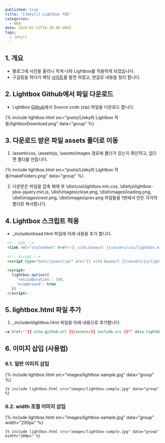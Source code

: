 ```yaml
---
published: true
title: "[Jekyll] Lightbox 적용"
categories:
  - WEB
date: 2020-02-23T16:30:00.000Z
tags:
  - Jekyll
---
```


## 1. 개요
 * 블로그에 사진을 올리니 작게 나와 Lightbox를 적용하게 되었습니다.
 * 구글링을 하다가 해당 [사이트][googling]를 발견 하였고, 한글로 내용을 정리 합니다.
 
## 2. Lightbox Github에서 파일 다운로드
 * Lightbox [Github]에서 Source code (zip) 파일을 다운로드 합니다.
 
 {% include lightbox.html src="posts/[Jekyll] Lightbox 적용/lightboxDownload.png" data="group" %}

## 3. 다운로드 받은 파일 assets 폴더로 이동
 1. \assets\css, \assets\js, \assets\images 경로에 폴더가 있는지 확인하고, 없으면 폴더를 만듭니다.
 
 {% include lightbox.html src="posts/[Jekyll] Lightbox 적용/makeFolders.png" data="group" %}
 
 2. 다운받은 파일을 압축 해제 후 \dist\css\lightbox.min.css, \dist\js\lightbox-plus-jquery.min.js, \dist\images\close.png, \dist\images\loading.png, \dist\images\next.png, \dist\images\prev.png 파일들을 1번에서 만든 각각의 폴더로 복사합니다.
 
## 4. Lightbox 스크립트 적용
 * \_includes\head.html 파일에 아래 내용을 추가 합니다.
 
 ``` html
  <!-- CSS -->
  <link rel="stylesheet" href="{{ site.baseurl }}/assets/css/lightbox.min.css">
  
  <!-- Script -->
  <script type="text/javascript" src="{{ site.baseurl }}/assets/js/lightbox-plus-jquery.min.js"></script>
  
  <script>
    lightbox.option({
      'resizeDuration': 200,
      'wrapAround': true
    })
  </script>
 ```

## 5. lightbox.html 파일 추가
 1. \_includes\lightbox.html 파일을 아래 내용으로 추가합니다.
 
 ``` html
 <a href=""{{ site.github.url }}/assets/{{ include.src }}"" data-lightbox=""{{ include.data }}"" data-title=""{{ include.title }}""><img src=""{{ site.github.url }}/assets/{{ include.src }}"" alt=""{{ include.title }}"" width=""{{ include.width }}""/></a>
 ```

## 6. 이미지 삽입 (사용법)
 
### 6.1. 일반 이미지 삽입
 {% include lightbox.html src="images/lightbox-sample.jpg" data="group" %}
  
 ``` liquid
 {% include lightbox.html src="images/lightbox-sample.jpg" data="group" %}
 ```

### 6.2. width 조절 이미지 삽입
 {% include lightbox.html src="images/lightbox-sample.jpg" data="group" width="200px" %}
  
 ``` liquid
 {% include lightbox.html src="images/lightbox-sample.jpg" data="group" width="200px" %}
 ```
 
[googling]: <https://blog.aldomann.com/using-lightbox/>
[Github]: <https://github.com/lokesh/lightbox2/releases>
